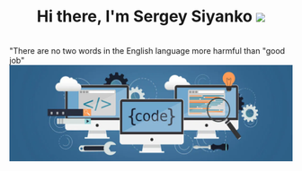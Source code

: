 <h1 align="center">Hi there, I'm Sergey Siyanko
<img src="https://github.com/blackcater/blackcater/raw/main/images/Hi.gif" height="32"/></h1>
<br/>
"There are no two words in the English language more harmful than "good job"
<br/>
<img src="https://raw.githubusercontent.com/Virgusman/Virgusman/main/307276971-b0d420ac-617e-4711-9f02-ed069d8876d9.png" alt="альтернативный текст">



<!--
**Virgusman/Virgusman** is a ✨ _special_ ✨ repository because its `README.md` (this file) appears on your GitHub profile.

Here are some ideas to get you started:

- 🔭 I’m currently working on ...
- 🌱 I’m currently learning ...
- 👯 I’m looking to collaborate on ...
- 🤔 I’m looking for help with ...
- 💬 Ask me about ...
- 📫 How to reach me: ...
- 😄 Pronouns: ...
- ⚡ Fun fact: ...
-->
